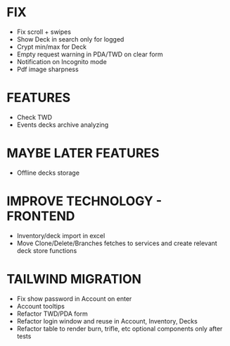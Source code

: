 # FIX
- Fix scroll + swipes
- Show Deck in search only for logged
- Crypt min/max for Deck
- Empty request warning in PDA/TWD on clear form
- Notification on Incognito mode
- Pdf image sharpness

# FEATURES
- Check TWD
- Events decks archive analyzing

# MAYBE LATER FEATURES
- Offline decks storage

# IMPROVE TECHNOLOGY - FRONTEND
- Inventory/deck import in excel
- Move Clone/Delete/Branches fetches to services and create relevant deck store functions

# TAILWIND MIGRATION
- Fix show password in Account on enter
- Account tooltips
- Refactor TWD/PDA form
- Refactor login window and reuse in Account, Inventory, Decks
- Refactor table to render burn, trifle, etc optional components only after tests

